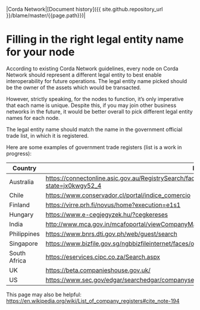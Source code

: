 |Corda Network|[Document history]({{ site.github.repository_url }}/blame/master/{{page.path}})|

Filling in the right legal entity name for your node
========================================================

According to existing Corda Network guidelines, every node on Corda Network should represent a different legal entity to best enable interoperability for future operations. The legal entity name picked should be the owner of the assets which would be  transacted.

However, strictly speaking, for the nodes to function, it’s only imperative that each name is unique. Despite this, if you may join other business networks in the future, it would be better overall to pick different legal entity names for each node. 

The legal entity name should match the name in the government official trade list, in which it is registered.

Here are some examples of government trade registers (list is a work in progress):

Country | Link 
--- | --- 
Australia | https://connectonline.asic.gov.au/RegistrySearch/faces/landing/SearchRegisters.jspx?_adf.ctrl-state=jx0kwgy52_4
Chile | https://www.conservador.cl/portal/indice_comercio
Finland | https://virre.prh.fi/novus/home?execution=e1s1
Hungary | https://www.e-cegjegyzek.hu/?cegkereses
India | http://www.mca.gov.in/mcafoportal/viewCompanyMasterData.do
Philippines | https://www.bnrs.dti.gov.ph/web/guest/search
Singapore | https://www.bizfile.gov.sg/ngbbizfileinternet/faces/oracle/webcenter/portalapp/pages/BizfileHomepage.jspx
South Africa | https://eservices.cipc.co.za/Search.aspx
UK | https://beta.companieshouse.gov.uk/
US | https://www.sec.gov/edgar/searchedgar/companysearch.html


This page may also be helpful: https://en.wikipedia.org/wiki/List_of_company_registers#cite_note-194
